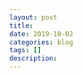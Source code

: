 ```yaml
---
layout: post
title: 
date: 2019-10-02
categories: blog
tags: []
description: 
---
```


<!--
今年一年之内數場比賽都考到了樹上倍增LCA。（可見其之重要性）

於是，我們不如來復習一波。。


<h3><strong>LCA（Least Common Ancestors）</strong></h3>
<h5><strong>即最近公共祖先，是指在有根树中，找出某两个结点u和v最近的公共祖先。</strong></h5>
<h4><strong>常见解法一般有三种</strong></h4>
<h4><strong>这里讲解一种在线算法—倍增</strong></h4>
<hr>
<p><strong>首先我们定义fa[u][j]表示结点u的第2^j祖先</strong> <br /><br />
那么要怎么求出全部的fa数组呢</p>
<p><strong>不难发现fa[u][0]就是u的父亲结点</strong> <br /><br />
这些父亲结点我们可以直接初始化</p>
<p>对于其他结点则有 <br /><br />
<strong>fa[u][j]=fa[ fa[u][j-1] ] [j-1]</strong> <br /><br />
什么意思呢 <br /><br />
u的第2^(j-1)祖先的第2^(j-1)祖先 就是u的第2^j祖先（有点像快速幂那样分解）</p>
<hr>
<h4><strong>预处理各节点深度+初始fa[u][0]</strong></h4>
<pre class="prettyprint linenums"><code>void dfs(int u,int pa)
{
    dep[u]=dep[pa]+1;
    fa[u][0]=pa;
    for(int i=head[u];i;i=E[i].nxt)
    {
        int v=E[i].v;
        if(v!=pa) dfs(v,u);
    }
}</code></pre>
<h4><strong>预处理fa数组</strong></h4>
<pre class="prettyprint linenums"><code>for(int i=1;(1&lt;&lt;i)&lt;=n;i++)
for(int u=1;u&lt;=n;u++)
fa[u][i]=fa[ fa[u][i-1] ][i-1];</code></pre>
<hr>
<p>预处理之后怎么求解LCA(u，v)呢 <br /><br />
我么先假定dep[u]&gt;dep[v] <br /><br />
则两点深度差 d=dep[u]-dep[v]</p>
<p>现在我们要做的是把u升到与v同样的深度 <br /><br />
怎么做呢？ 先贴代码</p>
<pre class="prettyprint linenums"><code>for(int i=0;(1&lt;&lt;i)&lt;=d;i++)
if( (1&lt;&lt;i) &amp; d ) x=fa[x][i];</code></pre>
<p>对于任意一个d <br /><br />
<strong>我们都能将其分解为d=2^p1+2^p2+……2^pi</strong> <br /><br />
这可以用二进制实现 <br /><br />
例如d=5 ，5的二进制是101 <br /><br />
我们将其分解为100+1 <br /><br />
而100的十进制是4，1的十进制是1！！！ <br /><br />
4=2^2   1=2^0 <br /><br />
5=2^2 +2^0 <br /><br />
是不是好神奇！！！！(欢呼)</p>
<p>应用到这里 <br /><br />
<strong>就是查询d的二进制哪些位是1</strong> <br /><br />
<strong>查询到第i位为1</strong> <br /><br />
<strong>我们就将u向上升2^i个深度</strong> <br /><br />
这样一定能升到与v同深度</p>
<p><strong>(注意二进制最右边一位是第0号位)</strong></p>
<pre class="prettyprint linenums"><code>if( (1&lt;&lt;i) &amp; d )</code></pre>
<p><strong>这一段用来检查d的二进制下第i位是否为1</strong></p>
<hr>
<p>抬升到相同高度后就可以开始查询LCA了 <br /><br />
同样先上代码</p>
<pre class="prettyprint linenums"><code>for(int i=(int)log(n);i&gt;=0;i--)
{
    if(fa[x][i]!=fa[y][i])
    {
        x=fa[x][i];
        y=fa[y][i];
        }
    }
    return fa[x][0];
}</code></pre>
<p>大体思路就是 <br /><br />
<strong>从u和v最远的祖先开始</strong> <br /><br />
<strong>如果u的第2^i祖先等于  v的第2^i祖先，就不移动</strong> <br /><br />
<strong>否则u和v同时上移2^i个深度</strong> <br /><br />
<strong>最后u的父亲一定是u和v的LCA</strong> <br /><br />
(其实蒟蒻不是特别理解其中的玄学道理，但手动模拟了几组发现真的是这样） <br /><br />
妙啊~妙啊~</p>
<hr>
<p>最后贴上一份完整代码</p>
<h4><a href="https://www.luogu.org/problemnew/show/P3379" rel="external nofollow noreferrer">模板题传送门啦~啦~啦~</a></h4>
<pre class="prettyprint linenums"><code>#include&lt;iostream&gt;
#include&lt;cstdio&gt;
#include&lt;vector&gt;
#include&lt;algorithm&gt;
#include&lt;queue&gt;
#include&lt;cstring&gt;
#include&lt;cmath&gt;
using namespace std;

int read()
{
    int f=1,x=0;
    char ss=getchar();
    while(ss&lt;'0'||ss&gt;'9'){if(ss=='-')f=-1;ss=getchar();}
    while(ss&gt;='0'&amp;&amp;ss&lt;='9'){x=x*10+ss-'0';ss=getchar();}
    return x*f;
}

void print(int x)
{
    if(x&lt;0){putchar('-');x=-x;}
    if(x&gt;9) print(x/10);
    putchar(x%10+'0');
}

int n,m,s;
int tot;
struct node{int v,nxt;}E[1000010];
int head[1000010];
int fa[5000010][25];
int dep[1000010];

void add(int u,int v)
{
    E[++tot].nxt=head[u];
    E[tot].v=v;
    head[u]=tot;
}

void dfs(int u,int pa)
{
    dep[u]=dep[pa]+1;
    fa[u][0]=pa;
    for(int i=head[u];i;i=E[i].nxt)
    {
        int v=E[i].v;
        if(v!=pa) dfs(v,u);
    }
}

int lca(int x,int y)
{
    if(dep[x]-dep[y]&lt;0) swap(x,y);//将u设为深度较深的结点
    int d=dep[x]-dep[y];

    for(int i=0;(1&lt;&lt;i)&lt;=d;i++)
    if( (1&lt;&lt;i) &amp; d ) x=fa[x][i];//抬升

    if(x==y) return x;//抬升后x==y，则其LCA就是y(或此时的x)
    else
    {
        for(int i=(int)log(n);i&gt;=0;i--)
        {
            if(fa[x][i]!=fa[y][i])
            {
                x=fa[x][i];
                y=fa[y][i];
            }
        }
        return fa[x][0];
    }
}

int main()
{
    n=read();m=read();s=read();
    for(int i=1;i&lt;=n-1;i++)
    {
        int x=read(),y=read();
        add(x,y);add(y,x);
    }

    dfs(s,-1);
    //无根树转有根树，在这里调用是pa要设为-1

    //预处理fa数组
    for(int i=1;(1&lt;&lt;i)&lt;=n;i++)
    for(int u=1;u&lt;=n;u++)
    fa[u][i]=fa[ fa[u][i-1] ][i-1];

    while(m--)
    {
        int x=read(),y=read();
        int ans=lca(x,y);
        print(ans); printf("\n");
    }
    return 0;
} </code></pre>


-->

